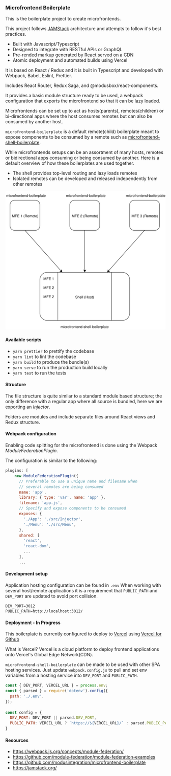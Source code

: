 ### Microfrontend Boilerplate

This is the boilerplate project to create microfrontends.

This project follows [JAMStack](https://jamstack.org/) architecture and attempts
to follow it's best practices.

 - Built with Javascript/Typescript
 - Designed to integrate with RESTful APIs or GraphQL
 - Pre-rended markup generated by React served on a CDN
 - Atomic deployment and automated builds using Vercel

It is based on React / Redux and it is built in Typescript and developed with Webpack, Babel, Eslint, Prettier.

Includes React Router, Redux Saga, and @modusbox/react-components.

It provides a basic module structure ready to be used, a webpack configuration that exports the microfrontend so that it can be lazy loaded.

Microfrontends can be set up to act as hosts(parents), remotes(children) or
bi-directional apps where the host consumes remotes but can also be consumed by another host.

`microfrontend-boilerplate` is a default remote(child) boilerplate meant to expose
components to be consumed by a remote such as
[microfrontend-shell-boilerplate](https://github.com/modusintegration/microfrontend-shell-boilerplate).

While microfrontends setups can be an assortment of many hosts, remotes or
bidirectional apps consuming or being consumed by another.
Here is a default overview of how these boilerplates are used together.
 - The shell provides top-level routing and lazy loads remotes
 - Isolated remotes can be developed and released independently from other remotes
<img src="./docs/overview.svg">

#### Available scripts

 - `yarn prettier` to prettify the codebase
 - `yarn lint` to lint the codebase
 - `yarn build` to produce the bundle(s)
 - `yarn serve` to run the production build locally
 - `yarn test` to run the tests


#### Structure

The file structure is quite similar to a standard module based structure; the only difference with a regular app where all source is bundled, here we are exporting an _Injector_.

Folders are modules and include separate files around React views and Redux structure.


#### Webpack configuration

Enabling code splitting for the microfrontend is done using the Webpack _ModuleFederationPlugin_.

The configuration is similar to the following:
```javascript
plugins: [
    new ModuleFederationPlugin({
      // Preferable to use a unique name and filename when
      // several remotes are being consumed
      name: 'app',
      library: { type: 'var', name: 'app' },
      filename: 'app.js',
      // Specify and expose components to be consumed
      exposes: {
        './App': './src/Injector',
        './Menu': './src/Menu',
      },
      shared: [
        'react',
        'react-dom',
        ...
      ],
      ...
```

#### Development setup

Application hosting configuration can be found in `.env`
When working with several host/remote applications it is a requirement that
`PUBLIC_PATH` and `DEV_PORT` are updated to avoid port collision.

```
DEV_PORT=3012
PUBLIC_PATH=http://localhost:3012/
```

#### Deployment - In Progress

This boilerplate is currently configured to deploy to [Vercel](https://vercel.com/docs)
using [Vercel for Github](https://vercel.com/docs/git/vercel-for-github)

What is Vercel? Vercel is a cloud platform to deploy frontend applications
onto Vercel's Global Edge Network(CDN).

`microfrontend-shell-boilerplate` can be made to be used with other SPA hosting services.
Just update `webpack.config.js` to pull and set env variables from a hosting service
into `DEV_PORT` and `PUBLIC_PATH`.

```javascript
const { DEV_PORT, VERCEL_URL } = process.env;
const { parsed } = require('dotenv').config({
  path: './.env',
});

const config = {
  DEV_PORT: DEV_PORT || parsed.DEV_PORT,
  PUBLIC_PATH: VERCEL_URL ? `https://${VERCEL_URL}/` : parsed.PUBLIC_PATH,
}
```

#### Resources

 - https://webpack.js.org/concepts/module-federation/
 - https://github.com/module-federation/module-federation-examples
 - https://github.com/modusintegration/microfrontend-boilerplate
 - https://jamstack.org/
